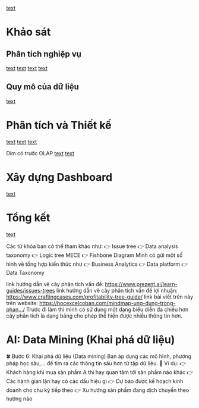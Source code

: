 [text](<Danh sách thành viên.md>)

# Khảo sát

## Phân tích nghiệp vụ

[text](HRM.md)
[text](<Business Model Canvas.md>)
[text](<Quy trình nghiệp vụ.md>)
[text](<Yêu cầu nghiệp vụ.md>)

## Quy mô của dữ liệu

[text](<Quy mô của dữ liệu.md>)

# Phân tích và Thiết kế

[text](<Kiến trúc hệ thống phân tích dữ liệu.md>)
[text](<Quy trình ETL.md>)
[text](<Thực hiện ETL.md>)

<!-- ## Mô hình dữ liệu Logic -->
<!-- Mô hình dữ liệu OLAP   OLAP trung tên bên dướiii -->
<!-- ![alt text](image-5.png) -->
<!-- ![alt text](image-13.png) -->
<!-- # Mô hình OLTP -->
<!-- # Mô hình ERD -->
<!-- # Mô hình OLAP -->
<!-- Bảng mysql, ngôi sao -->
<!-- ![alt text](image-8.png) -->
<!-- Gạch chân, tô màu -->
<!-- Chuyển đổi OLTP sang OLAP -->
<!-- ![alt text](image-7.png) -->
<!-- ![alt text](image-6.png) -->

<!-- !         ERD -->
<!-- !         DIM -->

Dim có trước OLAP
[text](<Xác định các chiều khái niệm.md>)
[text](<Khám phá dữ liệu.md>)

<!-- !         OLTP -->
<!-- !         OLAP -->

# Xây dựng Dashboard

[text](Dashboard.md)

# Tổng kết

[text](<Tổng kết.md>)

<!--  -->

Các từ khóa bạn có thể tham khảo như:
👉 Issue tree
👉 Data analysis taxonomy
👉 Logic tree MECE
👉 Fishbone Diagram
Mình có gửi một số hình vẽ tổng hợp kiến thức như
👉 Business Analytics
👉 Data platform
👉 Data Taxonomy

link hướng dẫn vẽ cây phân tích vấn đề:
https://www.prezent.ai/learn-guides/issues-trees
link hướng dẫn vẽ cây phân tích vấn đề lợi nhuận:
https://www.craftingcases.com/profitability-tree-guide/
link bài viết trên này trên website:
https://hocexcelcoban.com/mindmap-ung-dung-trong-phan.../
Trước đi làm thì mình có sử dụng một dạng biểu diễn đa chiều hơn cây phân tích là dạng bảng cho phép thể hiện được nhiều thông tin hơn.

# AI: Data Mining (Khai phá dữ liệu)

🍀 Bước 6: Khai phá dữ liệu (Data mining)
Bạn áp dụng các mô hình, phương pháp học sâu,... để tìm ra các thông tin sâu hơn từ tập dữ liệu.
🌳 Ví dụ:
👉 Khách hàng khi mua sản phẩm A thì hay quan tâm tới sản phẩm nào khác
👉 Các hành gian lận hay có các dấu hiệu gì
👉 Dự báo được kế hoạch kinh doanh cho chu kỳ tiếp theo
👉 Xu hướng sản phẩm đang dịch chuyển theo hướng nào

<!--  -->
